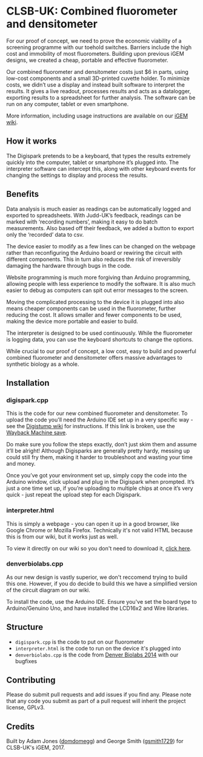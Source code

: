 # CLSB-UK: Combined fluorometer and densitometer
For our proof of concept, we need to prove the economic viability of a screening programme with our toehold switches. Barriers include the high cost and immobility of most fluorometers. Building upon previous iGEM designs, we created a cheap, portable and effective fluorometer.

Our combined fluorometer and densitometer costs just $6 in parts, using low-cost components and a small 3D-printed cuvette holder. To minimize costs, we didn’t use a display and instead built software to interpret the results. It gives a live readout, processes results and acts as a datalogger, exporting results to a spreadsheet for further analysis. The software can be run on any computer, tablet or even smartphone.

More information, including usage instructions are available on our [iGEM wiki](http://2017.igem.org/Team:CLSB-UK/Hardware).

## How it works

The Digispark pretends to be a keyboard, that types the results extremely quickly into the computer, tablet or smartphone it’s plugged into. The interpreter software can intercept this, along with other keyboard events for changing the settings to display and process the results.

## Benefits

Data analysis is much easier as readings can be automatically logged and exported to spreadsheets. With Judd-UK’s feedback, readings can be marked with ‘recording numbers’, making it easy to do batch measurements. Also based off their feedback, we added a button to export only the ‘recorded’ data to csv.

The device easier to modify as a few lines can be changed on the webpage rather than reconfiguring the Arduino board or rewiring the circuit with different components. This in turn also reduces the risk of irreversibly damaging the hardware through bugs in the code.

Website programming is much more forgiving than Arduino programming, allowing people with less experience to modify the software. It is also much easier to debug as computers can spit out error messages to the screen.

Moving the complicated processing to the device it is plugged into also means cheaper components can be used in the fluorometer, further reducing the cost. It allows smaller and fewer components to be used, making the device more portable and easier to build.

The interpreter is designed to be used continuously. While the fluorometer is logging data, you can use the keyboard shortcuts to change the options.

While crucial to our proof of concept, a low cost, easy to build and powerful combined fluorometer and densitometer offers massive advantages to synthetic biology as a whole.

## Installation

### digispark.cpp

This is the code for our new combined fluorometer and densitometer. To upload the code you'll need the Arduino IDE set up in a very specific way - see the [Digistump wiki](https://digistump.com/wiki/digispark/tutorials/connecting) for instructions. If this link is broken, use the [Wayback Machine save](https://web.archive.org/web/20171021122058/http://digistump.com/wiki/digispark/tutorials/connecting).

Do make sure you follow the steps exactly, don’t just skim them and assume it’ll be alright! Although Digisparks are generally pretty hardy, messing up could still fry them, making it harder to troubleshoot and wasting your time and money.

Once you’ve got your environment set up, simply copy the code into the Arduino window, click upload and plug in the Digispark when prompted. It’s just a one time set up, if you’re uploading to multiple chips at once it’s very quick - just repeat the upload step for each Digispark.

### interpreter.html

This is simply a webpage - you can open it up in a good browser, like Google Chrome or Mozilla Firefox. Technically it's not valid HTML because this is from our wiki, but it works just as well.

To view it directly on our wiki so you don't need to download it, [click here](http://2017.igem.org/Team:CLSB-UK/Hardware/Interpreter).

### denverbiolabs.cpp

As our new design is vastly superior, we don't reccomend trying to build this one. However, if you do decide to build this we have a simplified version of the circuit diagram on our wiki.

To install the code, use the Arduino IDE. Ensure you've set the board type to Arduino/Genuino Uno, and have installed the LCD16x2 and Wire libraries.

## Structure

* `digispark.cpp` is the code to put on our fluorometer
* `interpreter.html` is the code to run on the device it's plugged into
* `denverbiolabs.cpp` is the code from [Denver Biolabs 2014](https://github.com/denverbiolabs/od-f) with our bugfixes

## Contributing

Please do submit pull requests and add issues if you find any. Please note that any code you submit as part of a pull request will inherit the project license, GPLv3.

## Credits

Built by Adam Jones ([domdomegg](https://github.com/domdomegg)) and George Smith ([gsmith1729](https://github.com/gsmith1729)) for CLSB-UK's iGEM, 2017.
